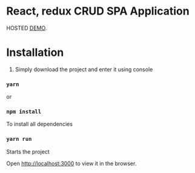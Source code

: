 # React, redux CRUD SPA Application

HOSTED [DEMO](https://nerdzlab-testing-app.vercel.app/).

# Installation

1. Simply download the project and enter it using console

### `yarn`

or

### `npm install`

To install all dependencies

### `yarn run`

Starts the project

Open [http://localhost:3000](http://localhost:3000) to view it in the browser.
